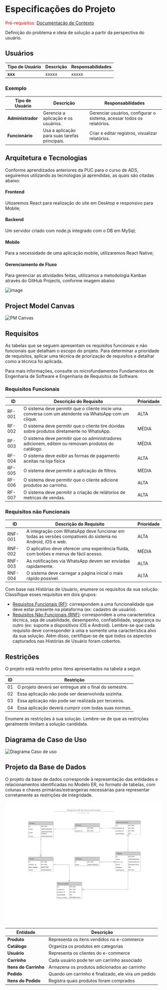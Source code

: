 # Especificações do Projeto

<span style="color:red">Pré-requisitos: <a href="01-Documentação de Contexto.md"> Documentação de Contexto</a></span>

Definição do problema e ideia de solução a partir da perspectiva do usuário. 

## Usuários
| Tipo de Usuário   | Descrição | Responsabilidades |
|------------------|-----------|------------------|
| **xxx** | xxxxx | xxxxx |

### Exemplo

| Tipo de Usuário   | Descrição | Responsabilidades |
|------------------|-----------|------------------|
| **Administrador** | Gerencia a aplicação e os usuários. | Gerenciar usuários, configurar o sistema, acessar todos os relatórios. |
| **Funcionário** | Usa a aplicação para suas tarefas principais. | Criar e editar registros, visualizar relatórios. |


## Arquitetura e Tecnologias
Conforme aprendizados anteriores da PUC para o curso de ADS, seguiremos utilizando as tecnologias já aprendidas, as quais são citadas abaixo:

#### Frontend
Utizaremos React para realização do site em Desktop e responsivo para Mobile;

#### Backend
Um servidor criado com node.js integrado com o DB em MySql;

#### Mobile
Para a necessidade de uma aplicação mobile, utilizaremos React Native;

#### Gerenciamento de Fluxo
Para gerenciar as atividades feitas, utilizamos a metodologia Kanban através do GitHub Projects, conforme imagem abaixo

![image](https://github.com/user-attachments/assets/6d20968f-dce4-4933-b1e5-8eed44b67911)


## Project Model Canvas

![PM Canvas](https://github.com/user-attachments/assets/53d5ee88-0217-4d03-89ab-6593b2958ccf)



## Requisitos

As tabelas que se seguem apresentam os requisitos funcionais e não funcionais que detalham o escopo do projeto. Para determinar a prioridade de requisitos, aplicar uma técnica de priorização de requisitos e detalhar como a técnica foi aplicada.

Para mais informações, consulte os microfundamentos Fundamentos de Engenharia de Software e Engenharia de Requisitos de Software. 

### Requisitos Funcionais

|ID    | Descrição do Requisito  | Prioridade |
|------|-----------------------------------------|----|
|RF-001| O sistema deve permitir que o cliente inicie uma conversa com um atendente via WhatsApp com um clique. | ALTA | 
|RF-002| O sistema deve permitir que o cliente tire dúvidas sobre produtos diretamente no WhatsApp.   | MÉDIA |
|RF-003| O sistema deve permitir que os administradores adicionem, editem ou removam produtos do catálogo.  | MÉDIA |
| RF-004| O sistema deve exibir as formas de pagamento aceitas na loja física | ALTA |
| RF-005 | O sistema deve permitir a aplicação de filtros. | MÉDIA |
| RF-006 | O sistema deve permitir que o cliente adicione produtos ao carrinho. | ALTA |
| RF-007 | O sistema deve permitir a criação de relátorios de metricas de vendas. | ALTA |

### Requisitos não Funcionais

|ID     | Descrição do Requisito  |Prioridade |
|-------|-------------------------|----|
|RNF-001| A integração com WhatsApp deve funcionar em todas as versões compatíveis do sistema no Android, iOS e web. | ALTA | 
|RNF-002| O aplicativo deve oferecer uma experiência fluida, com botões e menus de fácil acesso. |  MÉDIA | 
|RNF-003| As notificações via WhatsApp devem ser enviadas rapidamente. | ALTA |
|RNF-004| O sistema deve carregar a página inicial o mais rápido possível. | ALTA |

Com base nas Histórias de Usuário, enumere os requisitos da sua solução. Classifique esses requisitos em dois grupos:

- [Requisitos Funcionais
 (RF)](https://pt.wikipedia.org/wiki/Requisito_funcional):
 correspondem a uma funcionalidade que deve estar presente na
  plataforma (ex: cadastro de usuário).
- [Requisitos Não Funcionais
  (RNF)](https://pt.wikipedia.org/wiki/Requisito_n%C3%A3o_funcional):
  correspondem a uma característica técnica, seja de usabilidade,
  desempenho, confiabilidade, segurança ou outro (ex: suporte a
  dispositivos iOS e Android).
Lembre-se que cada requisito deve corresponder à uma e somente uma
característica alvo da sua solução. Além disso, certifique-se de que
todos os aspectos capturados nas Histórias de Usuário foram cobertos.

## Restrições

O projeto está restrito pelos itens apresentados na tabela a seguir.

|ID| Restrição                                             |
|--|-------------------------------------------------------|
|01| O projeto deverá ser entregue até o final do semestre. |
|02| Essa aplicação não pode ser desenvolvida sozinha.        |
|03| Essa aplicação não pode ser realizada por terceiros.   |
|04| Essa aplicação deverá cumprir com todas suas normas. |

Enumere as restrições à sua solução. Lembre-se de que as restrições geralmente limitam a solução candidata.


## Diagrama de Caso de Uso

![Diagrama Caso de uso](https://github.com/user-attachments/assets/3a155e2f-5470-4332-b207-93e54fe8d01a)


## Projeto da Base de Dados

O projeto da base de dados corresponde à representação das entidades e relacionamentos identificadas no Modelo ER, no formato de tabelas, com colunas e chaves primárias/estrangeiras necessárias para representar corretamente as restrições de integridade.

![Diagrama ER](img/02-diagrama-ER.png)

| Entidade   | Descrição |
|------------------|-----------|
| **Produto** | Representa os itens vendidos no e-commerce |
| **Catálogo** | Organiza os produtos em categorias |
| **Usuário** | Representa os clientes do e-commerce |
| **Carrinho** | Cada usuário pode ter um carrinho associado |
| **Itens do Carrinho** | Armazena os produtos adicionados ao carrinho |
| **Pedido** | Quando um carrinho é finalizado, ele vira um pedido |
| **Itens do Pedido** | Registra quais produtos foram comprados |
